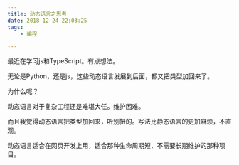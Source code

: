 ```yaml
---
title: 动态语言之思考
date: 2018-12-24 22:03:25
tags:
	- 编程

---
```




最近在学习js和TypeScript。有点想法。

无论是Python，还是js，这些动态语言发展到后面，都又把类型加回来了。

为什么呢？

动态语言对于复杂工程还是难堪大任。维护困难。

而且我觉得动态语言把类型加回来，听别扭的。写法比静态语言的更加麻烦，不直观。



动态语言适合在网页开发上用，适合那种生命周期短，不需要长期维护的那种项目。

